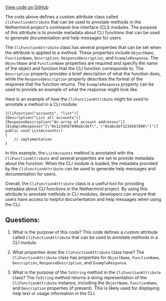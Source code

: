 [View code on GitHub](https://github.com/nethermindeth/nethermind/Nethermind.Cli/Modules/CliFunctionAttribute.cs)

The code above defines a custom attribute class called `CliFunctionAttribute` that can be used to annotate methods in the Nethermind project's command-line interface (CLI) modules. The purpose of this attribute is to provide metadata about CLI functions that can be used to generate documentation and help messages for users.

The `CliFunctionAttribute` class has several properties that can be set when the attribute is applied to a method. These properties include `ObjectName`, `FunctionName`, `Description`, `ResponseDescription`, and `ExampleResponse`. The `ObjectName` and `FunctionName` properties are required and specify the name of the object and function that the CLI function corresponds to. The `Description` property provides a brief description of what the function does, while the `ResponseDescription` property describes the format of the response that the function returns. The `ExampleResponse` property can be used to provide an example of what the response might look like.

Here is an example of how the `CliFunctionAttribute` might be used to annotate a method in a CLI module:

```
[CliFunction("accounts", "list")]
[Description("List all accounts")]
[ResponseDescription("An array of account addresses")]
[ExampleResponse("[\"0x1234567890abcdef\", \"0xabcdef1234567890\"]")]
public void ListAccounts()
{
    // implementation
}
```

In this example, the `ListAccounts` method is annotated with the `CliFunctionAttribute` and several properties are set to provide metadata about the function. When the CLI module is loaded, the metadata provided by the `CliFunctionAttribute` can be used to generate help messages and documentation for users.

Overall, the `CliFunctionAttribute` class is a useful tool for providing metadata about CLI functions in the Nethermind project. By using this attribute to annotate methods in CLI modules, developers can ensure that users have access to helpful documentation and help messages when using the CLI.
## Questions: 
 1. What is the purpose of this code?
   This code defines a custom attribute called `CliFunctionAttribute` that can be used to annotate methods in a CLI module.

2. What properties does the `CliFunctionAttribute` class have?
   The `CliFunctionAttribute` class has properties for `ObjectName`, `FunctionName`, `Description`, `ResponseDescription`, and `ExampleResponse`.

3. What is the purpose of the `ToString` method in the `CliFunctionAttribute` class?
   The `ToString` method returns a string representation of the `CliFunctionAttribute` instance, including the `ObjectName`, `FunctionName`, and `Description` properties (if present). This is likely used for displaying help text or usage information in the CLI.